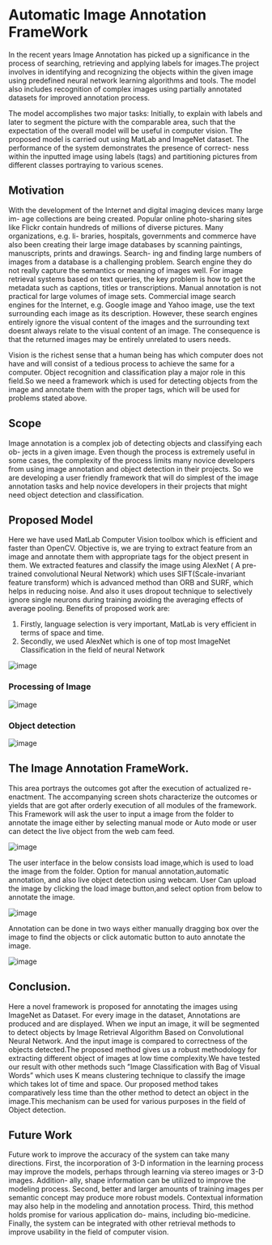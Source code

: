 # Automatic Image Annotation FrameWork
In the recent years Image Annotation has picked up a significance in the process of searching, retrieving and applying labels for images.The project involves in identifying and recognizing the objects within the given image using predefined neural network learning algorithms and tools. The model also includes recognition of complex images using partially annotated datasets for improved annotation process. 

The model accomplishes two major tasks: Initially, to explain with labels and later to segment the picture with the comparable area, such that the expectation of the overall model will be useful in computer vision. The proposed model is carried out using MatLab and ImageNet dataset. The performance of the system demonstrates the presence of correct- ness within the inputted image using labels (tags) and partitioning pictures from different classes portraying to various scenes.

## Motivation

With the development of the Internet and digital imaging devices many large im- age collections are being created. Popular online photo-sharing sites like Flickr contain hundreds of millions of diverse pictures. Many organizations, e.g. li- braries, hospitals, governments and commerce have also been creating their large image databases by scanning paintings, manuscripts, prints and drawings. Search- ing and finding large numbers of images from a database is a challenging problem. Search engine they do not really capture the semantics or meaning of images well. For image retrieval systems based on text queries, the key problem is how to get the metadata such as captions, titles or transcriptions. Manual annotation is not practical for large volumes of image sets. Commercial image search engines for the Internet, e.g. Google image and Yahoo image, use the text surrounding each image as its description. However, these search engines entirely ignore the visual content of the images and the surrounding text doesnt always relate to the visual content of an image. The consequence is that the returned images may be entirely unrelated to users needs.

Vision is the richest sense that a human being has which computer does not have and will consist of a tedious process to achieve the same for a computer. Object recognition and classification play a major role in this field.So we need a framework which is used for detecting objects from the image and annotate them with the proper tags, which will be used for problems stated above.

## Scope

Image annotation is a complex job of detecting objects and classifying each ob- jects in a given image. Even though the process is extremely useful in some cases, the complexity of the process limits many novice developers from using image annotation and object detection in their projects. So we are developing a user friendly framework that will do simplest of the image annotation tasks and help novice developers in their projects that might need object detection and classification.

## Proposed Model

Here we have used MatLab Computer Vision toolbox which is efficient and faster than OpenCV. Objective is, we are trying to extract feature from an image and annotate them with appropriate tags for the object present in them. We extracted features and classify the image using AlexNet ( A pre-trained convolutional Neural Network) which uses SIFT(Scale-invariant feature transform) which is advanced method than ORB and SURF, which helps in reducing noise. And also it uses dropout technique to selectively ignore single neurons during training avoiding the averaging effects of average pooling. Benefits of proposed work are:

1. Firstly, language selection is very important, MatLab is very efficient in terms of space and time.
2. Secondly, we used AlexNet which is one of top most ImageNet Classification in the field of neural Network

![image](https://github.com/avinash28196/Image-Annotation-FrameWork/blob/master/ScreenShot/System%20Architecture.png)

### Processing of Image

![image](https://github.com/avinash28196/Image-Annotation-FrameWork/blob/master/ScreenShot/PreProcessing.png)

### Object detection 

![image](https://github.com/avinash28196/Image-Annotation-FrameWork/blob/master/ScreenShot/Object%20detection%20and%20segmentation.png)


## The Image Annotation FrameWork.

This area portrays the outcomes got after the execution of actualized re- enactment. The accompanying screen shots characterize the outcomes or yields that are got after orderly execution of all modules of the framework.
This Framework will ask the user to input a image from the folder to annotate the image either by selecting manual mode or Auto mode or user can detect the live object from the web cam feed.

![image](https://github.com/avinash28196/Image-Annotation-FrameWork/blob/master/ScreenShot/1.PNG)


The user interface in the below consists load image,which is used to load the image from the folder. Option for manual annotation,automatic annotation, and also live object detection using webcam.
User Can upload the image by clicking the load image button,and select option from below to annotate the image.


![image](https://github.com/avinash28196/Image-Annotation-FrameWork/blob/master/ScreenShot/2.jpg)

Annotation can be done in two ways either manually dragging box over the image to find the objects or click automatic button to auto annotate the image.

![image](https://github.com/avinash28196/Image-Annotation-FrameWork/blob/master/ScreenShot/3.jpg)

## Conclusion.

Here a novel framework is proposed for annotating the images using ImageNet as Dataset. For every image in the dataset, Annotations are produced and are displayed. When we input an image, it will be segmented to detect objects by Image Retrieval Algorithm Based on Convolutional Neural Network. And the input image is compared to correctness of the objects detected.The proposed method gives us a robust methodology for extracting different object of images at low time complexity.We have tested our result with other methods such ”Image Classification with Bag of Visual Words” which uses K means clustering technique to classify the image which takes lot of time and space. Our proposed method takes comparatively less time than the other method to detect an object in the image.This mechanism can be used for various purposes in the field of Object detection.

## Future Work

Future work to improve the accuracy of the system can take many directions. First, the incorporation of 3-D information in the learning process may improve the models, perhaps through learning via stereo images or 3-D images. Addition- ally, shape information can be utilized to improve the modeling process. Second, better and larger amounts of training images per semantic concept may produce more robust models. Contextual information may also help in the modeling and annotation process. Third, this method holds promise for various application do- mains, including bio-medicine. Finally, the system can be integrated with other retrieval methods to improve usability in the field of computer vision.
